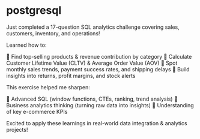 # postgresql
Just completed a 17-question SQL analytics challenge covering sales, customers, inventory, and operations!

Learned how to:

🔹 Find top-selling products & revenue contribution by category
🔹 Calculate Customer Lifetime Value (CLTV) & Average Order Value (AOV)
🔹 Spot monthly sales trends, payment success rates, and shipping delays
🔹 Build insights into returns, profit margins, and stock alerts

This exercise helped me sharpen:

🔹 Advanced SQL (window functions, CTEs, ranking, trend analysis)
🔹 Business analytics thinking (turning raw data into insights)
🔹 Understanding of key e-commerce KPIs

Excited to apply these learnings in real-world data integration & analytics projects!
